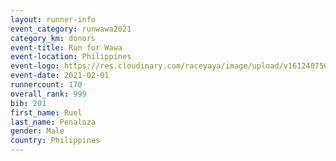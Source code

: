 ```yaml
--- 
layout: runner-info 
event_category: runwawa2021 
category_km: donors 
event-title: Run for Wawa 
event-location: Philippines 
event-logo: https://res.cloudinary.com/raceyaya/image/upload/v1612407562/logo/2021/i-ran-wawa-logo_syijlo.jpg 
event-date: 2021-02-01 
runnercount: 170
overall_rank: 999
bib: 201
first_name: Ruel
last_name: Penaloza
gender: Male
country: Philippines
--- 
```

